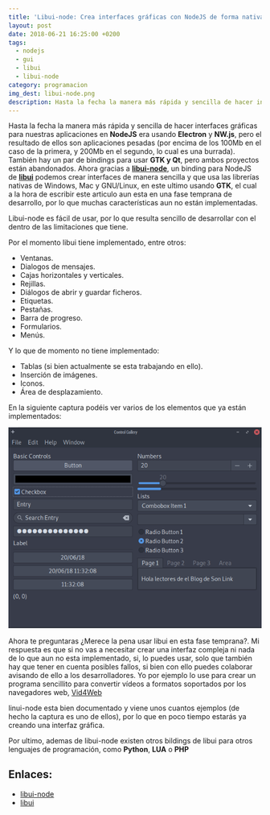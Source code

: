 ```yaml
---
title: 'Libui-node: Crea interfaces gráficas con NodeJS de forma nativa'
layout: post
date: 2018-06-21 16:25:00 +0200
tags:
  - nodejs
  - gui
  - libui
  - libui-node
category: programacion
img_dest: libui-node.png
description: Hasta la fecha la manera más rápida y sencilla de hacer interfaces gráficas para nuestras aplicaciones en NodeJS era usando Electron y NW.js, pero eso puede cambiar gracias a libbui.
---
```


Hasta la fecha la manera más rápida y sencilla de hacer interfaces gráficas para nuestras aplicaciones en **NodeJS** era usando **Electron** y **NW.js**, pero el resultado de ellos son aplicaciones pesadas (por encima de los 100Mb en el caso de la primera, y 200Mb en el segundo, lo cual es una burrada). También hay un par de bindings para usar **GTK y Qt**, pero ambos proyectos están abandonados. Ahora gracias a **[libui-node](https://github.com/parro-it/libui-node)**, un binding para NodeJS de **[libui](https://github.com/andlabs/libui)** podemos crear interfaces de manera sencilla y que usa las librerías nativas de Windows, Mac y GNU/Linux, en este ultimo usando **GTK**, el cual a la hora de escribir este articulo aun esta en una fase temprana de desarrollo, por lo que muchas características aun no están implementadas.

Libui-node es fácil de usar, por lo que resulta sencillo de desarrollar con el dentro de las limitaciones que tiene.

Por el momento libui tiene implementado, entre otros:

* Ventanas.
* Dialogos de mensajes.
* Cajas horizontales y verticales.
* Rejillas.
* Diálogos de abrir y guardar ficheros.
* Etiquetas.
* Pestañas.
* Barra de progreso.
* Formularios.
* Menús.

Y lo que de momento no tiene implementado:

* Tablas (si bien actualmente se esta trabajando en ello).
* Inserción de imágenes.
* Iconos.
* Área de desplazamiento.

En la siguiente captura podéis ver varios de los elementos que ya están implementados:

![ejemplo de libui-node](/img/libui-node.png)

Ahora te preguntaras ¿Merece la pena usar libui en esta fase temprana?. Mi respuesta es que si no vas a necesitar crear una interfaz compleja ni nada de lo que aun no esta implementado, si, lo puedes usar, solo que también hay que tener en cuenta posibles fallos, si bien con ello puedes colaborar avisando de ello a los desarrolladores. Yo por ejemplo lo use para crear un programa sencillito para convertir vídeos a formatos soportados por los navegadores web, [Vid4Web](https://github.com/son-link/vid4web)

linui-node esta bien documentado y viene unos cuantos ejemplos (de hecho la captura es uno de ellos), por lo que en poco tiempo estarás ya creando una interfaz gráfica.

Por ultimo, ademas de libui-node existen otros bildings de libui para otros lenguajes de programación, como **Python**, **LUA** o **PHP**

## Enlaces:

* [libui-node](https://github.com/parro-it/libui-node)
* [libui](https://github.com/andlabs/libui)
